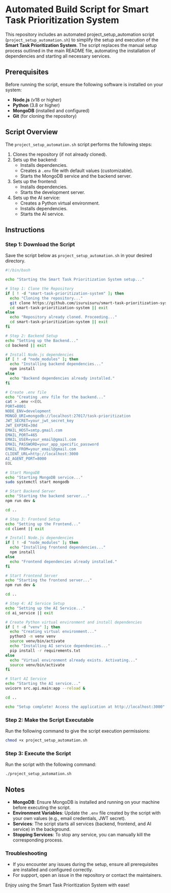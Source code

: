 # Automated Build Script for Smart Task Prioritization System

This repository includes an automated project_setup_automation script (`project_setup_automation.sh`) to simplify the setup and execution of the **Smart Task Prioritization System**. The script replaces the manual setup process outlined in the main README file, automating the installation of dependencies and starting all necessary services.

## Prerequisites

Before running the script, ensure the following software is installed on your system:
- **Node.js** (v18 or higher)
- **Python** (3.8 or higher)
- **MongoDB** (installed and configured)
- **Git** (for cloning the repository)

## Script Overview

The `project_setup_automation.sh` script performs the following steps:
1. Clones the repository (if not already cloned).
2. Sets up the backend:
   - Installs dependencies.
   - Creates a `.env` file with default values (customizable).
   - Starts the MongoDB service and the backend server.
3. Sets up the frontend:
   - Installs dependencies.
   - Starts the development server.
4. Sets up the AI service:
   - Creates a Python virtual environment.
   - Installs dependencies.
   - Starts the AI service.

## Instructions

### Step 1: Download the Script
Save the script below as `project_setup_automation.sh` in your desired directory.

```bash name=project_setup_automation.sh
#!/bin/bash

echo "Starting the Smart Task Prioritization System setup..."

# Step 1: Clone the Repository
if [ ! -d "smart-task-prioritization-system" ]; then
  echo "Cloning the repository..."
  git clone https://github.com/isuruisuru/smart-task-prioritization-system.git
  cd smart-task-prioritization-system || exit
else
  echo "Repository already cloned. Proceeding..."
  cd smart-task-prioritization-system || exit
fi

# Step 2: Backend Setup
echo "Setting up the Backend..."
cd backend || exit

# Install Node.js dependencies
if [ ! -d "node_modules" ]; then
  echo "Installing backend dependencies..."
  npm install
else
  echo "Backend dependencies already installed."
fi

# Create .env file
echo "Creating .env file for the backend..."
cat > .env <<EOL
PORT=8001
NODE_ENV=development
MONGO_URI=mongodb://localhost:27017/task-prioritization
JWT_SECRET=your_jwt_secret_key
JWT_EXPIRE=30d
EMAIL_HOST=smtp.gmail.com
EMAIL_PORT=465
EMAIL_USER=your_email@gmail.com
EMAIL_PASSWORD=your_app_specific_password
EMAIL_FROM=your_email@gmail.com
CLIENT_URL=http://localhost:3000
AI_AGENT_PORT=8000
EOL

# Start MongoDB
echo "Starting MongoDB service..."
sudo systemctl start mongodb

# Start Backend Server
echo "Starting the backend server..."
npm run dev &

cd ..

# Step 3: Frontend Setup
echo "Setting up the Frontend..."
cd client || exit

# Install Node.js dependencies
if [ ! -d "node_modules" ]; then
  echo "Installing frontend dependencies..."
  npm install
else
  echo "Frontend dependencies already installed."
fi

# Start Frontend Server
echo "Starting the frontend server..."
npm run dev &

cd ..

# Step 4: AI Service Setup
echo "Setting up the AI Service..."
cd ai_service || exit

# Create Python virtual environment and install dependencies
if [ ! -d "venv" ]; then
  echo "Creating virtual environment..."
  python3 -m venv venv
  source venv/bin/activate
  echo "Installing AI service dependencies..."
  pip install -r requirements.txt
else
  echo "Virtual environment already exists. Activating..."
  source venv/bin/activate
fi

# Start AI Service
echo "Starting the AI service..."
uvicorn src.api.main:app --reload &

cd ..

echo "Setup complete! Access the application at http://localhost:3000"
```

### Step 2: Make the Script Executable
Run the following command to give the script execution permissions:
```bash
chmod +x project_setup_automation.sh
```

### Step 3: Execute the Script
Run the script with the following command:
```bash
./project_setup_automation.sh
```

## Notes
- **MongoDB**: Ensure MongoDB is installed and running on your machine before executing the script.
- **Environment Variables**: Update the `.env` file created by the script with your own values (e.g., email credentials, JWT secret).
- **Services**: The script starts all services (backend, frontend, and AI service) in the background.
- **Stopping Services**: To stop any service, you can manually kill the corresponding process.

### Troubleshooting
- If you encounter any issues during the setup, ensure all prerequisites are installed and configured correctly.
- For support, open an issue in the repository or contact the maintainers.

Enjoy using the Smart Task Prioritization System with ease!
